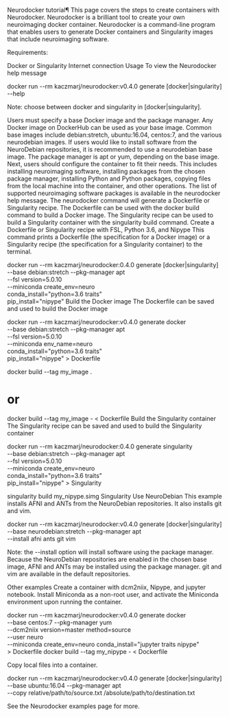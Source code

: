 Neurodocker tutorial¶
This page covers the steps to create containers with Neurodocker. Neurodocker is a brilliant tool to create your own neuroimaging docker container. Neurodocker is a command-line program that enables users to generate Docker containers and Singularity images that include neuroimaging software.

Requirements:

Docker or Singularity
Internet connection
Usage
To view the Neurodocker help message

docker run --rm kaczmarj/neurodocker:v0.4.0 generate [docker|singularity] --help

Note: choose between docker and singularity in [docker|singularity].

Users must specify a base Docker image and the package manager. Any Docker image on DockerHub can be used as your base image. Common base images include debian:stretch, ubuntu:16.04, centos:7, and the various neurodebian images. If users would like to install software from the NeuroDebian repositories, it is recommended to use a neurodebian base image. The package manager is apt or yum, depending on the base image.
Next, users should configure the container to fit their needs. This includes installing neuroimaging software, installing packages from the chosen package manager, installing Python and Python packages, copying files from the local machine into the container, and other operations. The list of supported neuroimaging software packages is available in the neurodocker help message.
The neurodocker command will generate a Dockerfile or Singularity recipe. The Dockerfile can be used with the docker build command to build a Docker image. The Singularity recipe can be used to build a Singularity container with the singularity build command.
Create a Dockerfile or Singularity recipe with FSL, Python 3.6, and Nipype
This command prints a Dockerfile (the specification for a Docker image) or a Singularity recipe (the specification for a Singularity container) to the terminal.

docker run --rm kaczmarj/neurodocker:0.4.0 generate [docker|singularity] \
           --base debian:stretch --pkg-manager apt \
           --fsl version=5.0.10 \
           --miniconda create_env=neuro \
                       conda_install="python=3.6 traits" \
                       pip_install="nipype"
Build the Docker image
The Dockerfile can be saved and used to build the Docker image

docker run --rm kaczmarj/neurodocker:v0.4.0 generate docker \
           --base debian:stretch --pkg-manager apt \
           --fsl version=5.0.10 \
           --miniconda env_name=neuro \
                       conda_install="python=3.6 traits" \
                       pip_install="nipype" > Dockerfile

docker build --tag my_image .
# or
docker build --tag my_image - < Dockerfile
Build the Singularity container
The Singularity recipe can be saved and used to build the Singularity container

docker run --rm kaczmarj/neurodocker:0.4.0 generate singularity \
           --base debian:stretch --pkg-manager apt \
           --fsl version=5.0.10 \
           --miniconda create_env=neuro \
                       conda_install="python=3.6 traits" \
                       pip_install="nipype" > Singularity

singularity build my_nipype.simg Singularity
Use NeuroDebian
This example installs AFNI and ANTs from the NeuroDebian repositories. It also installs git and vim.

docker run --rm kaczmarj/neurodocker:v0.4.0 generate [docker|singularity] \
           --base neurodebian:stretch --pkg-manager apt \
           --install afni ants git vim

Note: the --install option will install software using the package manager. Because the NeuroDebian repositories are enabled in the chosen base image, AFNI and ANTs may be installed using the package manager. git and vim are available in the default repositories.

Other examples
Create a container with dcm2niix, Nipype, and jupyter notebook. Install Miniconda as a non-root user, and activate the Miniconda environment upon running the container.

docker run --rm kaczmarj/neurodocker:v0.4.0 generate docker \
           --base centos:7 --pkg-manager yum \
           --dcm2niix version=master  method=source \
           --user neuro \
           --miniconda create_env=neuro conda_install="jupyter traits nipype" \
           > Dockerfile
docker build --tag my_nipype - < Dockerfile

Copy local files into a container.

docker run --rm kaczmarj/neurodocker:v0.4.0 generate [docker|singularity] \
           --base ubuntu:16.04 --pkg-manager apt \
           --copy relative/path/to/source.txt /absolute/path/to/destination.txt

See the Neurodocker examples page for more.
